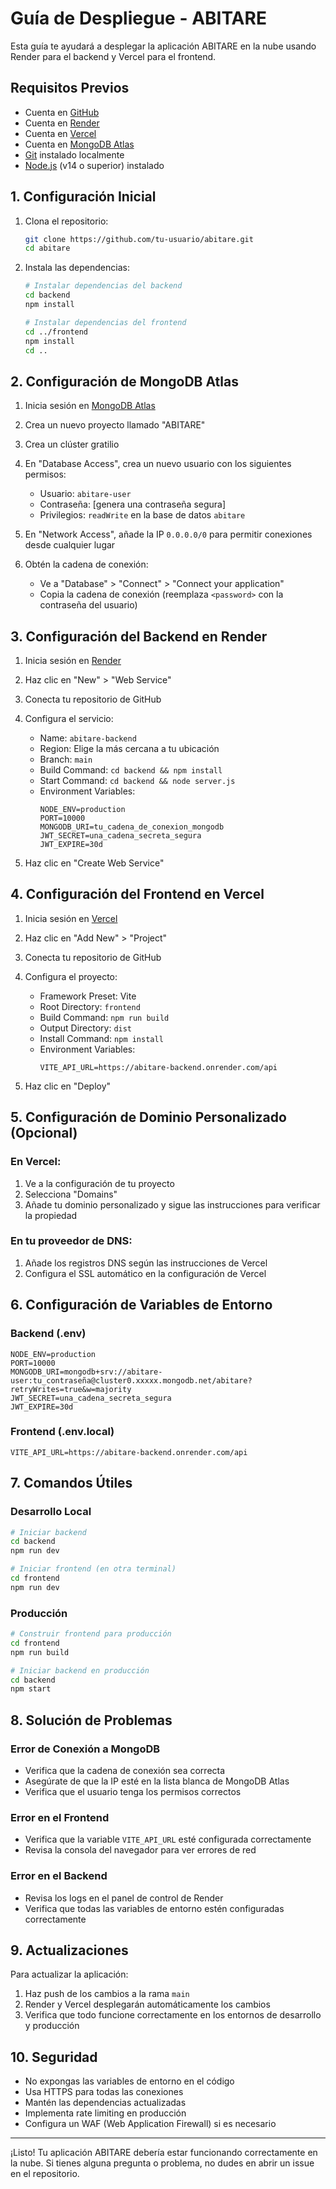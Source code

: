 # Guía de Despliegue - ABITARE

Esta guía te ayudará a desplegar la aplicación ABITARE en la nube usando Render para el backend y Vercel para el frontend.

## Requisitos Previos

- Cuenta en [GitHub](https://github.com/)
- Cuenta en [Render](https://render.com/)
- Cuenta en [Vercel](https://vercel.com/)
- Cuenta en [MongoDB Atlas](https://www.mongodb.com/cloud/atlas)
- [Git](https://git-scm.com/) instalado localmente
- [Node.js](https://nodejs.org/) (v14 o superior) instalado

## 1. Configuración Inicial

1. Clona el repositorio:
   ```bash
   git clone https://github.com/tu-usuario/abitare.git
   cd abitare
   ```

2. Instala las dependencias:
   ```bash
   # Instalar dependencias del backend
   cd backend
   npm install
   
   # Instalar dependencias del frontend
   cd ../frontend
   npm install
   cd ..
   ```

## 2. Configuración de MongoDB Atlas

1. Inicia sesión en [MongoDB Atlas](https://cloud.mongodb.com/)
2. Crea un nuevo proyecto llamado "ABITARE"
3. Crea un clúster gratilio
4. En "Database Access", crea un nuevo usuario con los siguientes permisos:
   - Usuario: `abitare-user`
   - Contraseña: [genera una contraseña segura]
   - Privilegios: `readWrite` en la base de datos `abitare`

5. En "Network Access", añade la IP `0.0.0.0/0` para permitir conexiones desde cualquier lugar

6. Obtén la cadena de conexión:
   - Ve a "Database" > "Connect" > "Connect your application"
   - Copia la cadena de conexión (reemplaza `<password>` con la contraseña del usuario)

## 3. Configuración del Backend en Render

1. Inicia sesión en [Render](https://dashboard.render.com/)
2. Haz clic en "New" > "Web Service"
3. Conecta tu repositorio de GitHub
4. Configura el servicio:
   - Name: `abitare-backend`
   - Region: Elige la más cercana a tu ubicación
   - Branch: `main`
   - Build Command: `cd backend && npm install`
   - Start Command: `cd backend && node server.js`
   - Environment Variables:
     ```
     NODE_ENV=production
     PORT=10000
     MONGODB_URI=tu_cadena_de_conexion_mongodb
     JWT_SECRET=una_cadena_secreta_segura
     JWT_EXPIRE=30d
     ```

5. Haz clic en "Create Web Service"

## 4. Configuración del Frontend en Vercel

1. Inicia sesión en [Vercel](https://vercel.com/)
2. Haz clic en "Add New" > "Project"
3. Conecta tu repositorio de GitHub
4. Configura el proyecto:
   - Framework Preset: Vite
   - Root Directory: `frontend`
   - Build Command: `npm run build`
   - Output Directory: `dist`
   - Install Command: `npm install`
   - Environment Variables:
     ```
     VITE_API_URL=https://abitare-backend.onrender.com/api
     ```

5. Haz clic en "Deploy"

## 5. Configuración de Dominio Personalizado (Opcional)

### En Vercel:
1. Ve a la configuración de tu proyecto
2. Selecciona "Domains"
3. Añade tu dominio personalizado y sigue las instrucciones para verificar la propiedad

### En tu proveedor de DNS:
1. Añade los registros DNS según las instrucciones de Vercel
2. Configura el SSL automático en la configuración de Vercel

## 6. Configuración de Variables de Entorno

### Backend (.env)
```
NODE_ENV=production
PORT=10000
MONGODB_URI=mongodb+srv://abitare-user:tu_contraseña@cluster0.xxxxx.mongodb.net/abitare?retryWrites=true&w=majority
JWT_SECRET=una_cadena_secreta_segura
JWT_EXPIRE=30d
```

### Frontend (.env.local)
```
VITE_API_URL=https://abitare-backend.onrender.com/api
```

## 7. Comandos Útiles

### Desarrollo Local
```bash
# Iniciar backend
cd backend
npm run dev

# Iniciar frontend (en otra terminal)
cd frontend
npm run dev
```

### Producción
```bash
# Construir frontend para producción
cd frontend
npm run build

# Iniciar backend en producción
cd backend
npm start
```

## 8. Solución de Problemas

### Error de Conexión a MongoDB
- Verifica que la cadena de conexión sea correcta
- Asegúrate de que la IP esté en la lista blanca de MongoDB Atlas
- Verifica que el usuario tenga los permisos correctos

### Error en el Frontend
- Verifica que la variable `VITE_API_URL` esté configurada correctamente
- Revisa la consola del navegador para ver errores de red

### Error en el Backend
- Revisa los logs en el panel de control de Render
- Verifica que todas las variables de entorno estén configuradas correctamente

## 9. Actualizaciones

Para actualizar la aplicación:

1. Haz push de los cambios a la rama `main`
2. Render y Vercel desplegarán automáticamente los cambios
3. Verifica que todo funcione correctamente en los entornos de desarrollo y producción

## 10. Seguridad

- No expongas las variables de entorno en el código
- Usa HTTPS para todas las conexiones
- Mantén las dependencias actualizadas
- Implementa rate limiting en producción
- Configura un WAF (Web Application Firewall) si es necesario

---

¡Listo! Tu aplicación ABITARE debería estar funcionando correctamente en la nube. Si tienes alguna pregunta o problema, no dudes en abrir un issue en el repositorio.
